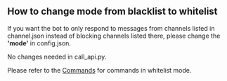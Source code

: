 ## How to change mode from blacklist to whitelist

If you want the bot to only respond to messages from channels listed in channel.json instead of blocking channels listed there, please change the **'mode'** in config.json.

No changes needed in call_api.py.

Please refer to the [Commands](commands_en.md) for commands in whitelist mode.